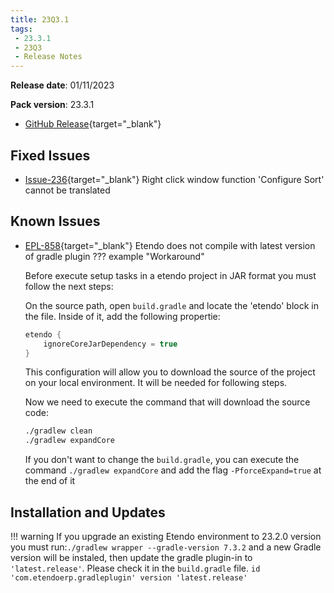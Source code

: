 ```yaml
---
title: 23Q3.1
tags:
 - 23.3.1
 - 23Q3
 - Release Notes
---
```

**Release date**: 01/11/2023

**Pack version**: 23.3.1
- [GitHub Release](https://github.com/etendosoftware/etendo_core/releases/tag/23.3.1){target="\_blank"}

## Fixed Issues

- [Issue-236](https://github.com/etendosoftware/etendo_core/issues/236){target="\_blank"} Right click window function 'Configure Sort' cannot be translated


## Known Issues 

- [EPL-858](https://github.com/etendosoftware/etendo_core/issues/221){target="\_blank"} Etendo does not compile with latest version of gradle plugin 
??? example "Workaround"


    Before execute setup tasks in a etendo project in JAR format you must follow the next steps:

    On the source path, open `build.gradle` and locate the 'etendo' block in the file. Inside of it, add the following propertie:

    ``` groovy title="build.gradlew" 
    etendo {
        ignoreCoreJarDependency = true
    }
    ```

    This configuration will allow you to download the source of the project on your local environment. It will be needed for following steps. 

    Now we need to execute the command that will download the source code:

    ```bash title='terminal'
    ./gradlew clean
    ./gradlew expandCore 
    ```
    If you don't want to change the `build.gradle`, you can execute the command `./gradlew expandCore` and add the flag `-PforceExpand=true` at the end of it

## Installation and Updates
!!! warning
        If you upgrade an existing Etendo environment to 23.2.0 version you must run:`./gradlew wrapper --gradle-version 7.3.2` and a new Gradle version will be instaled, then update the gradle plugin-in to `'latest.release'`. Please check it in the `build.gradle` file. `id 'com.etendoerp.gradleplugin' version 'latest.release'`
